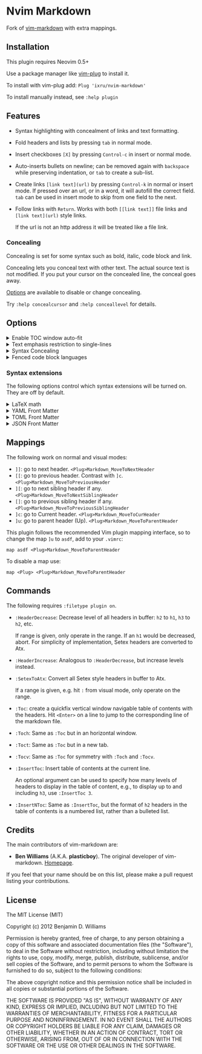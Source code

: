 # Nvim Markdown

Fork of [vim-markdown](https://github.com/plasticboy/vim-markdown) with extra mappings.

## Installation

This plugin requires Neovim 0.5+

Use a package manager like [vim-plug](https://github.com/junegunn/vim-plug) to install it.

To install with vim-plug add: `Plug 'ixru/nvim-markdown'`

To install manually instead, see `:help plugin`

## Features

* Syntax highlighting with concealment of links and text formatting.
* Fold headers and lists by pressing `tab` in normal mode.
* Insert checkboxes `[X]` by pressing `Control-c` in insert or normal mode.
* Auto-inserts bullets on newline; can be removed again with `backspace` while preserving indentation, or `tab` to create a sub-list.
* Create links `[link text](url)` by pressing `Control-k` in normal or insert mode. If pressed over an url, or in a word, it will autofill the correct field. 
 `tab` can be used in insert mode to skip from one field to the next.
* Follow links with `Return`. Works with both `[[link text]]` file links and `[link text](url)` style links.
  
  If the url is not an http address it will be treated like a file link.

### Concealing

Concealing is set for some syntax such as bold, italic, code block and link.

Concealing lets you conceal text with other text. The actual source text is not modified. If you put your cursor on the concealed line, the conceal goes away.

[Options](#options) are available to disable or change concealing.

Try `:help concealcursor` and `:help conceallevel` for details.

## Options
<details><summary>Enable TOC window auto-fit</summary>

Allow for the TOC window to auto-fit when it's possible for it to shrink.
It never increases its default size (half screen), it only shrinks.

        let g:vim_markdown_toc_autofit = 1
</details>


<details><summary>Text emphasis restriction to single-lines</summary>

By default text emphasis works across multiple lines until a closing token is found. However, it's possible to restrict text emphasis to a single line (i.e., for it to be applied a closing token must be found on the same line). To do so:

        let g:vim_markdown_emphasis_multiline = 0
</details>

<details><summary>Syntax Concealing</summary>

Concealing is set for some syntax.

For example, conceal `[link text](link url)` as just `link text`.
Also, `_italic_` and `*italic*` will conceal to just _italic_.
Similarly `__bold__`, `**bold**`, `___italic bold___`, and `***italic bold***`
will conceal to just __bold__, **bold**, ___italic bold___, and ***italic bold*** respectively.

To enable conceal use Vim's standard conceal configuration.

        set conceallevel=2

To disable conceal regardless of `conceallevel` setting, add the following to your `.vimrc`:

        let g:vim_markdown_conceal = 0

To disable math conceal with LaTeX math syntax enabled, add the following to your `.vimrc`:

        let g:tex_conceal = ""
        let g:vim_markdown_math = 1

</details>

<details><summary>Fenced code block languages</summary> 

You can use filetype name as fenced code block languages for syntax highlighting.
If you want to use different name from filetype, you can add it in your `.vimrc` like so:

        let g:vim_markdown_fenced_languages = ['csharp=cs']

This will cause the following to be highlighted using the `cs` filetype syntax.

    ```csharp
    ...
    ```

Default is `['c++=cpp', 'viml=vim', 'bash=sh', 'ini=dosini']`.
</details>

### Syntax extensions

The following options control which syntax extensions will be turned on. They are off by default.

<details><summary>LaTeX math</summary>

Used as `$x^2$`, `$$x^2$$`, escapable as `\$x\$` and `\$\$x\$\$`.

    let g:vim_markdown_math = 1
</details>

<details><summary>YAML Front Matter</summary>

Highlight YAML front matter as used by Jekyll or [Hugo](https://gohugo.io/content/front-matter/).

    let g:vim_markdown_frontmatter = 1
</details>

<details><summary>TOML Front Matter</summary>

Highlight TOML front matter as used by [Hugo](https://gohugo.io/content/front-matter/).

TOML syntax highlight requires [vim-toml](https://github.com/cespare/vim-toml).

    let g:vim_markdown_toml_frontmatter = 1
</details>

<details><summary>JSON Front Matter</summary>

Highlight JSON front matter as used by [Hugo](https://gohugo.io/content/front-matter/).

JSON syntax highlight requires [vim-json](https://github.com/elzr/vim-json).

    let g:vim_markdown_json_frontmatter = 1
</details>

## Mappings

The following work on normal and visual modes:

-   `]]`: go to next header. `<Plug>Markdown_MoveToNextHeader`
-   `[[`: go to previous header. Contrast with `]c`. `<Plug>Markdown_MoveToPreviousHeader`
-   `][`: go to next sibling header if any. `<Plug>Markdown_MoveToNextSiblingHeader`
-   `[]`: go to previous sibling header if any. `<Plug>Markdown_MoveToPreviousSiblingHeader`
-   `]c`: go to Current header. `<Plug>Markdown_MoveToCurHeader`
-   `]u`: go to parent header (Up). `<Plug>Markdown_MoveToParentHeader`

This plugin follows the recommended Vim plugin mapping interface, so to change the map `]u` to `asdf`, add to your `.vimrc`:

    map asdf <Plug>Markdown_MoveToParentHeader

To disable a map use:

    map <Plug> <Plug>Markdown_MoveToParentHeader

## Commands

The following requires `:filetype plugin on`.

- `:HeaderDecrease`: Decrease level of all headers in buffer: `h2` to `h1`, `h3` to `h2`, etc.
 
  If range is given, only operate in the range.
  If an `h1` would be decreased, abort.
  For simplicity of implementation, Setex headers are converted to Atx.
- `:HeaderIncrease`: Analogous to `:HeaderDecrease`, but increase levels instead.
- `:SetexToAtx`: Convert all Setex style headers in buffer to Atx.
 
  If a range is given, e.g. hit `:` from visual mode, only operate on the range. 
- `:Toc`: create a quickfix vertical window navigable table of contents with the headers.
  Hit `<Enter>` on a line to jump to the corresponding line of the markdown file.
- `:Toch`: Same as `:Toc` but in an horizontal window.
- `:Toct`: Same as `:Toc` but in a new tab.
- `:Tocv`: Same as `:Toc` for symmetry with `:Toch` and `:Tocv`.
- `:InsertToc`: Insert table of contents at the current line.

  An optional argument can be used to specify how many levels of headers to display in the table of content, e.g., to display up to and including `h3`, use `:InsertToc 3`.

-   `:InsertNToc`: Same as `:InsertToc`, but the format of `h2` headers in the table of contents is a numbered list, rather than a bulleted list.

## Credits

The main contributors of vim-markdown are:

- **Ben Williams** (A.K.A. **plasticboy**). The original developer of vim-markdown. [Homepage](http://plasticboy.com/).

If you feel that your name should be on this list, please make a pull request listing your contributions.

## License

The MIT License (MIT)

Copyright (c) 2012 Benjamin D. Williams

Permission is hereby granted, free of charge, to any person obtaining a copy of this software and associated documentation files (the "Software"), to deal in the Software without restriction, including without limitation the rights to use, copy, modify, merge, publish, distribute, sublicense, and/or sell copies of the Software, and to permit persons to whom the Software is furnished to do so, subject to the following conditions:

The above copyright notice and this permission notice shall be included in all copies or substantial portions of the Software.

THE SOFTWARE IS PROVIDED "AS IS", WITHOUT WARRANTY OF ANY KIND, EXPRESS OR IMPLIED, INCLUDING BUT NOT LIMITED TO THE WARRANTIES OF MERCHANTABILITY, FITNESS FOR A PARTICULAR PURPOSE AND NONINFRINGEMENT. IN NO EVENT SHALL THE AUTHORS OR COPYRIGHT HOLDERS BE LIABLE FOR ANY CLAIM, DAMAGES OR OTHER LIABILITY, WHETHER IN AN ACTION OF CONTRACT, TORT OR OTHERWISE, ARISING FROM, OUT OF OR IN CONNECTION WITH THE SOFTWARE OR THE USE OR OTHER DEALINGS IN THE SOFTWARE.
